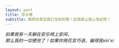 ```yaml
---
layout: post
title: 浮士德
subtitle: 我明白其实我们无知的很！这简直让我心急如焚！
---
```


*如果我有一天躺在安乐椅上安闲，  
那么我的一切便完了！如果你用花言巧语，骗得我xin'xi*
